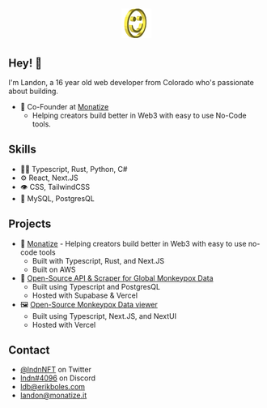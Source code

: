 <h1 align="center">
  <img src="smile.gif" alt="Landon Boles" />
</h1>

## Hey! 👋
I'm Landon, a 16 year old web developer from Colorado who's passionate about building.

- 🎨 Co-Founder at [Monatize](https://monatize.it)
    - Helping creators build better in Web3 with easy to use No-Code tools.

## Skills
- 👨‍💻 Typescript, Rust, Python, C#
- ⚙️ React, Next.JS
- 👁️ CSS, TailwindCSS
- 💽 MySQL, PostgresQL

## Projects
- 🎨 [Monatize](https://monatize.it) - Helping creators build better in Web3 with easy to use no-code tools
    - Built with Typescript, Rust, and Next.JS
    - Built on AWS
- 🦠 [Open-Source API & Scraper for Global Monkeypox Data](https://github.com/TheLDB/monkeypox-api)
    - Built using Typescript and PostgresQL
    - Hosted with Supabase & Vercel
- 🖼️ [Open-Source Monkeypox Data viewer](https://github.com/TheLDB/monkeypox-web)
    - Built using Typescript, Next.JS, and NextUI
    - Hosted with Vercel

## Contact
- [@lndnNFT](https://twitter.com/lndnNFT) on Twitter
- [lndn#4096](./) on Discord
- [ldb@erikboles.com](mailto:ldb@erikboles.com)
- [landon@monatize.it](mailto:landon@monatize.it)
